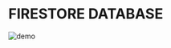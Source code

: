 # FIRESTORE DATABASE

![demo](https://miro.medium.com/v2/resize:fit:1400/1*WMrLw9ZHuo6zXMzINtgLQA.png)
